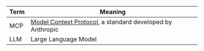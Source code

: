 
| Term | Meaning                                                                                       |
| ---- | --------------------------------------------------------------------------------------------- |
| MCP  | [Model Context Protocol](https://modelcontextprotocol.io/), a standard developed by Anthropic |
| LLM  | Large Language Model                                                                          |
